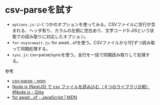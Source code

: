 csv-parseを試す
==

- `options.js`: いくつかのオプションを使ってみる。CSVファイルに空行が含まれる、ヘッダ有り、カラムの左側に空白あり、文字コードS-JISという状態での読み取りに対応したオプション。
- `for-asyncawait.js`: for await...ofを使う。CSVファイルから1行ずつ読み取って同期処理する。
- `sync.js`: csv-parse/syncを使う。全行を一括で同期読み取りして処理する。


参考

- [csv-parse - npm](https://www.npmjs.com/package/csv-parse)
- [Node.js (NestJS) で csv ファイルを読み込む（４つのライブラリ比較） #Node.js - Qiita](https://qiita.com/t-yama-3/items/ab488c5a026de3cc92ab)
- [for await...of - JavaScript \| MDN](https://developer.mozilla.org/ja/docs/Web/JavaScript/Reference/Statements/for-await...of)

